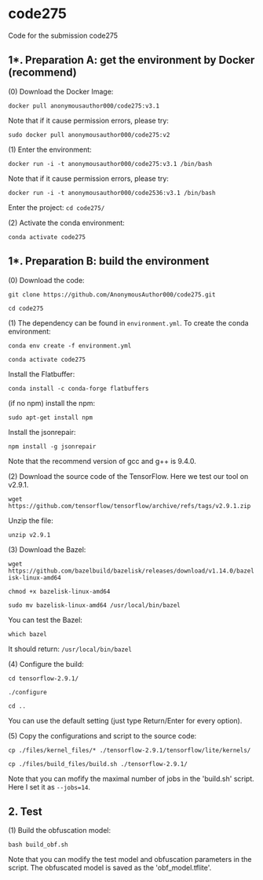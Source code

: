 # code275

Code for the submission code275

## 1*. Preparation A: get the environment by Docker (recommend)

(0) Download the Docker Image:

`docker pull anonymousauthor000/code275:v3.1`

Note that if it cause permission errors, please try: 

`sudo docker pull anonymousauthor000/code275:v2`

(1) Enter the environment:

`docker run -i -t anonymousauthor000/code275:v3.1 /bin/bash`

Note that if it cause permission errors, please try: 

`docker run -i -t anonymousauthor000/code2536:v3.1 /bin/bash`

Enter the project:
`cd code275/`

(2) Activate the conda environment: 

`conda activate code275`

## 1*. Preparation B: build the environment

(0) Download the code:

`git clone https://github.com/AnonymousAuthor000/code275.git`

`cd code275`

(1) The dependency can be found in `environment.yml`. To create the conda environment:

`conda env create -f environment.yml`

`conda activate code275`

Install the Flatbuffer:

`conda install -c conda-forge flatbuffers`

(if no npm) install the npm:

`sudo apt-get install npm`

Install the jsonrepair:

`npm install -g jsonrepair`

Note that the recommend version of gcc and g++ is 9.4.0.


(2) Download the source code of the TensorFlow. Here we test our tool on v2.9.1.

`wget https://github.com/tensorflow/tensorflow/archive/refs/tags/v2.9.1.zip`

Unzip the file:

`unzip v2.9.1`

(3) Download the Bazel:

`wget https://github.com/bazelbuild/bazelisk/releases/download/v1.14.0/bazelisk-linux-amd64`

`chmod +x bazelisk-linux-amd64`

`sudo mv bazelisk-linux-amd64 /usr/local/bin/bazel`

You can test the Bazel:

`which bazel`

It should return:
`/usr/local/bin/bazel`

(4) Configure the build:

`cd tensorflow-2.9.1/`

`./configure`

`cd ..`

You can use the default setting (just type Return/Enter for every option).

(5) Copy the configurations and script to the source code:  

`cp ./files/kernel_files/* ./tensorflow-2.9.1/tensorflow/lite/kernels/`

`cp ./files/build_files/build.sh ./tensorflow-2.9.1/`

Note that you can mofify the maximal number of jobs in the 'build.sh' script. Here I set it as `--jobs=14`. 

## 2. Test

(1) Build the obfuscation model:

`bash build_obf.sh`

Note that you can modify the test model and obfuscation parameters in the script. The obfuscated model is saved as the 'obf_model.tflite'.
